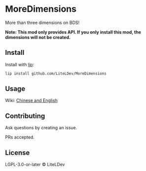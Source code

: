 # MoreDimensions

More than three dimensions on BDS!

**Note: This mod only provides API. If you only install this mod, the dimensions will not be created.**

## Install

Install with [lip](https://github.com/lippkg/lip):

```sh
lip install github.com/LiteLDev/MoreDimensions
```

## Usage

Wiki: [Chinese and English](https://github.com/LiteLDev/MoreDimensions/wiki)

## Contributing

Ask questions by creating an issue.

PRs accepted.

## License

LGPL-3.0-or-later © LiteLDev
